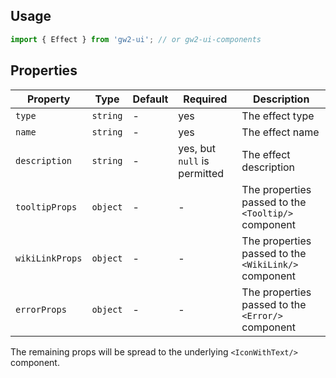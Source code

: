 ## Usage

```js
import { Effect } from 'gw2-ui'; // or gw2-ui-components
```

## Properties

| Property        | Type     | Default | Required                     | Description                                          |
| --------------- | -------- | ------- | ---------------------------- | ---------------------------------------------------- |
| `type`          | `string` | -       | yes                          | The effect type                                      |
| `name`          | `string` | -       | yes                          | The effect name                                      |
| `description`   | `string` | -       | yes, but `null` is permitted | The effect description                               |
| `tooltipProps`  | `object` | -       | -                            | The properties passed to the `<Tooltip/>` component  |
| `wikiLinkProps` | `object` | -       | -                            | The properties passed to the `<WikiLink/>` component |
| `errorProps`    | `object` | -       | -                            | The properties passed to the `<Error/>` component    |

The remaining props will be spread to the underlying `<IconWithText/>` component.
